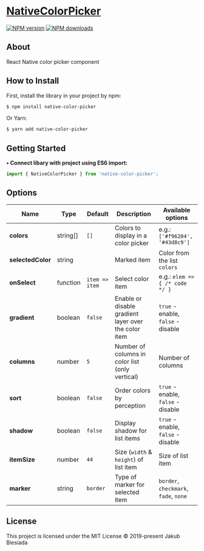 # [NativeColorPicker](https://github.com/jb1905/native-color-picker)

[![NPM version](http://img.shields.io/npm/v/native-color-picker.svg?style=flat-square)](https://www.npmjs.com/package/native-color-picker)
[![NPM downloads](http://img.shields.io/npm/dm/native-color-picker.svg?style=flat-square)](https://www.npmjs.com/package/native-color-picker)

## About
React Native color picker component

## How to Install
First, install the library in your project by npm:
```sh
$ npm install native-color-picker
```

Or Yarn:
```sh
$ yarn add native-color-picker
```

## Getting Started
**• Connect libary with project using ES6 import:**
```js
import { NativeColorPicker } from 'native-color-picker';
```

## Options
Name | Type | Default | Description | Available options
-|-|-|-|-
**colors** | string[] | `[]` | Colors to display in a color picker | e.g.: `['#f96204', '#43d8c9']`
**selectedColor** | string | ` ` | Marked item | Color from the list `colors`
**onSelect** | function | `item => item` | Select color item | e.g.: `elem => { /* code */ }`
**gradient** | boolean | `false` | Enable or disable gradient layer over the color item | `true` - enable, `false` - disable
**columns** | number | `5` | Number of columns in color list (only vertical) | Number of columns
**sort** | boolean | `false` | Order colors by perception | `true` - enable, `false` - disable
**shadow** | boolean | `false` | Display shadow for list items | `true` - enable, `false` - disable
**itemSize** | number | `44` | Size (`width` & `height`) of list item | Size of list item
**marker** | string | `border` | Type of marker for selected item | `border`, `checkmark`, `fade`, `none`

## License
This project is licensed under the MIT License © 2019-present Jakub Biesiada
